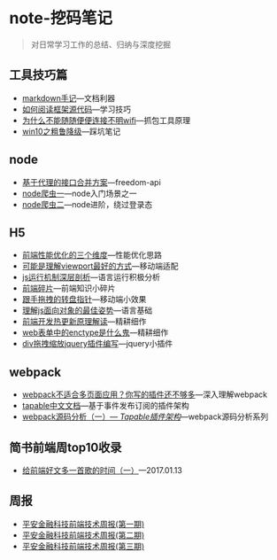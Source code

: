 # note-挖码笔记
>对日常学习工作的总结、归纳与深度挖掘

## 工具技巧篇
- [markdown手记](tools/MK_KEY.md)—文档利器
- [如何阅读框架源代码](tools/read-source.md)—学习技巧
- [为什么不能随随便便连接不明wifi](tools/fiddler.md)—抓包工具原理
- [win10之粗鲁降级](tools/win10.md)—踩坑笔记

## node
- [基于代理的接口合并方案](node/freedom-api.md)—freedom-api
- [node爬虫一](node/reptile.md)—node入门场景之一
- [node爬虫二](node/reptile-advance)—node进阶，绕过登录态

## H5
- [前端性能优化的三个维度](h5/performance.md)—性能优化思路
- [可能是理解viewport最好的方式](h5/viewport.md)—移动端适配
- [js运行机制深层剖析](h5/execute.md)—语言运行积极分析
- [前端碎片](h5/chip.md)—前端知识小碎片
- [跟手拖拽的转盘指针](h5/wheel.md)—移动端小效果
- [理解js面向对象的最佳姿势](h5/oo.md)—语言基础
- [前端开发热更新原理解读](h5/hot.md)—精耕细作
- [web表单中的enctype是什么鬼](h5/enctype.md)—精耕细作
- [div拖拽缩放jquery插件编写](https://github.com/zengwenfu/z-resize)—jquery小插件

## webpack
- [webpack不适合多页面应用？你写的插件还不够多](webpack/webpack-plugin.md)—深入理解webpack
- [tapable中文文档](webpack/tapable.md)—基于事件发布订阅的插件架构
- [webpack源码分析（一）— *Tapable插件架构*](webpack/read-webpack-plugin.md)—webpack源码分析系列

## 简书前端周top10收录
- [给前端好文多一首歌的时间（一）](jianTop/20170113.md)—2017.01.13

## 周报
- [平安金融科技前端技术周报(第一期)](weekly/one.md)
- [平安金融科技前端技术周报(第二期)](weekly/two.md)
- [平安金融科技前端技术周报(第三期)](weekly/three.md)
